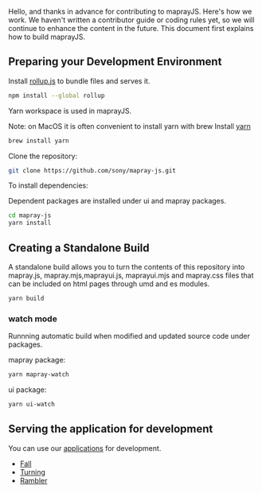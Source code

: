 Hello, and thanks in advance for contributing to maprayJS. Here's how we work. We haven't written a contributor guide or coding rules yet, so we will continue to enhance the content in the future.
This document first explains how to build maprayJS.

## Preparing your Development Environment

Install [rollup.js](https://rollupjs.org/guide/en/) to bundle files and serves it.
```bash
npm install --global rollup
```

Yarn workspace is used in maprayJS.

Note: on MacOS it is often convenient to install yarn with brew
Install [yarn](https://yarnpkg.com/en/)
```bash
brew install yarn
```

Clone the repository:
```bash
git clone https://github.com/sony/mapray-js.git
```

To install dependencies:

Dependent packages are installed under ui and mapray packages.
```bash
cd mapray-js
yarn install
```
## Creating a Standalone Build
A standalone build allows you to turn the contents of this repository into mapray.js, mapray.mjs,maprayui.js, maprayui.mjs and mapray.css files that can be included on html pages through umd and es modules.

```bash
yarn build
```

### watch mode
Runnning automatic build when modified and updated source code under packages.

mapray package:

```bash
yarn mapray-watch
```

ui package:
```bash
yarn ui-watch
```

## Serving the application for development
You  can use our [applications](/apps/) for development.
- [Fall](/apps/fall/) 
- [Turning](/apps/turning/)
- [Rambler](/apps/rambler/)
